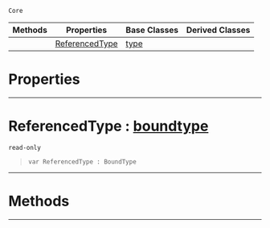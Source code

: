  `Core`

|Methods|Properties|Base Classes|Derived Classes|
|---|---|---|---|
| |[ ReferencedType](https://github.com/ZilchEngine/ZilchDocs/blob/master/code_reference/nada_base_types/indirectiontype.md#referencedtype-zilch-engi)|[type](https://github.com/ZilchEngine/ZilchDocs/blob/master/code_reference/nada_base_types/type.md)| |


 #  Properties


---  
 #  ReferencedType : [boundtype](https://github.com/ZilchEngine/ZilchDocs/blob/master/code_reference/nada_base_types/boundtype.md)

 `read-only`

> 
> ``` lang=cpp, name=Nada
> var ReferencedType : BoundType


---  
 #  Methods


---  
 

 